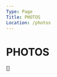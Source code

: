 ```yaml
---
Type: Page
Title: PHOTOS
Location: /photos
---
```


# PHOTOS

[![<script src="https://some.pics/by/luxury-format.js?count=1&alt"></script>](https://luxury-format.some.pics)]
